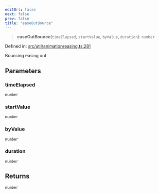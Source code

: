 ```yaml
---
editUrl: false
next: false
prev: false
title: "easeOutBounce"
---
```


> **easeOutBounce**(`timeElapsed`, `startValue`, `byValue`, `duration`): `number`

Defined in: [src/util/animation/easing.ts:281](https://github.com/fabricjs/fabric.js/blob/8748628df7e9de00ba77413bfc3ad9e9fe9d4f30/src/util/animation/easing.ts#L281)

Bouncing easing out

## Parameters

### timeElapsed

`number`

### startValue

`number`

### byValue

`number`

### duration

`number`

## Returns

`number`
